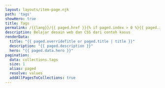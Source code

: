 ```yaml
---
layout: layouts/item-page.njk
path: 'tags'
showHero: true
title: Tags
permalink: /{{lang}}/{{ paged.href }}{% if paged.index > 0 %}{{ paged.index + 1 }}/{% endif %}index.html
description: Belajar desain web dan CSS dari contoh kasus
renderData:
  title: "{{ paged.overrideTitle or paged.title | title }}"
  description: "{{ paged.description }}"
  hero: "{{ paged.data.hero }}"
pagination:
  data: collections.tags
  size: 1
  alias: paged
  resolve: values
  addAllPagesToCollections: true
---
```

